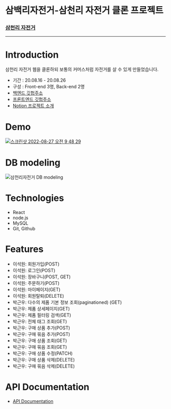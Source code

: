 # 삼백리자전거-삼천리 자전거 클론 프로젝트
### [삼천리 자전거](https://www.samchuly.co.kr/)

---------

# Introduction
삼천리 자전거 웹을 클론하되 보통의 커머스처럼 자전거를 살 수 있게 만들었습니다.
- 기간 : 20.08.16 - 20.08.26
- 구성 : Front-end 3명, Back-end 2명
- [백엔드 깃헙주소](https://github.com/wecode-bootcamp-korea/36-1st-BIKINGS-backend)
- [프론트엔드 깃헙주소](https://github.com/wecode-bootcamp-korea/36-1st-BIKINGS-frontend)
- [Notion 프로젝트 소개](https://www.notion.so/6-d977ee006c2745fc99ae1f958a07d015)

# Demo
[![스크린샷 2022-08-27 오전 9 48 29](https://user-images.githubusercontent.com/88824305/187007737-9b7efc17-dca5-43d4-bc3c-d755a7c78332.jpg)](https://youtu.be/x203ZlhMfoY)

# DB modeling
![삼천리자전거 DB modeling](https://user-images.githubusercontent.com/88824305/187007537-cc9cdf2f-f153-42e1-8021-889a8c55eaf3.png)


# Technologies
- React
- node.js
- MySQL
- Git, Github


# Features
- 이석원: 회원가입(POST)
- 이석원: 로그인(POST)
- 이석원: 장바구니(POST, GET)
- 이석원: 주문하기(POST)
- 이석원: 마이페이지(GET)
- 이석원: 회원탈퇴(DELETE)
- 박근우: 다수의 제품 기본 정보 조회(paginationed) (GET)
- 박근우: 제품 상세페이지(GET)
- 박근우: 제품 필터링 검색(GET) 
- 박근우: 전체 태그 조회(GET)
- 박근우: 구매 상품 추가(POST)
- 박근우: 구매 묶음 추가(POST)
- 박근우: 구매 상품 조회(GET)
- 박근우: 구매 묶음 조회(GET)
- 박근우: 구매 상품 수정(PATCH)
- 박근우: 구매 상품 삭제(DELETE)
- 박근우: 구매 묶음 삭제(DELETE)


# API Documentation
- [API Documentation](https://www.notion.so/API-970383b54823446db05e1d2580ede375)
